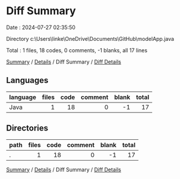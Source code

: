 # Diff Summary

Date : 2024-07-27 02:35:50

Directory c:\\Users\\linke\\OneDrive\\Documents\\GitHub\\modelApp.java

Total : 1 files,  18 codes, 0 comments, -1 blanks, all 17 lines

[Summary](results.md) / [Details](details.md) / Diff Summary / [Diff Details](diff-details.md)

## Languages
| language | files | code | comment | blank | total |
| :--- | ---: | ---: | ---: | ---: | ---: |
| Java | 1 | 18 | 0 | -1 | 17 |

## Directories
| path | files | code | comment | blank | total |
| :--- | ---: | ---: | ---: | ---: | ---: |
| . | 1 | 18 | 0 | -1 | 17 |

[Summary](results.md) / [Details](details.md) / Diff Summary / [Diff Details](diff-details.md)